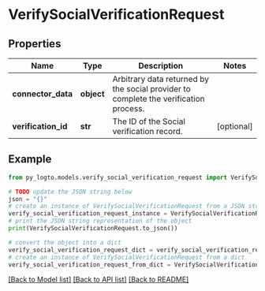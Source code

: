 # VerifySocialVerificationRequest


## Properties

Name | Type | Description | Notes
------------ | ------------- | ------------- | -------------
**connector_data** | **object** | Arbitrary data returned by the social provider to complete the verification process. | 
**verification_id** | **str** | The ID of the Social verification record. | [optional] 

## Example

```python
from py_logto.models.verify_social_verification_request import VerifySocialVerificationRequest

# TODO update the JSON string below
json = "{}"
# create an instance of VerifySocialVerificationRequest from a JSON string
verify_social_verification_request_instance = VerifySocialVerificationRequest.from_json(json)
# print the JSON string representation of the object
print(VerifySocialVerificationRequest.to_json())

# convert the object into a dict
verify_social_verification_request_dict = verify_social_verification_request_instance.to_dict()
# create an instance of VerifySocialVerificationRequest from a dict
verify_social_verification_request_from_dict = VerifySocialVerificationRequest.from_dict(verify_social_verification_request_dict)
```
[[Back to Model list]](../README.md#documentation-for-models) [[Back to API list]](../README.md#documentation-for-api-endpoints) [[Back to README]](../README.md)


